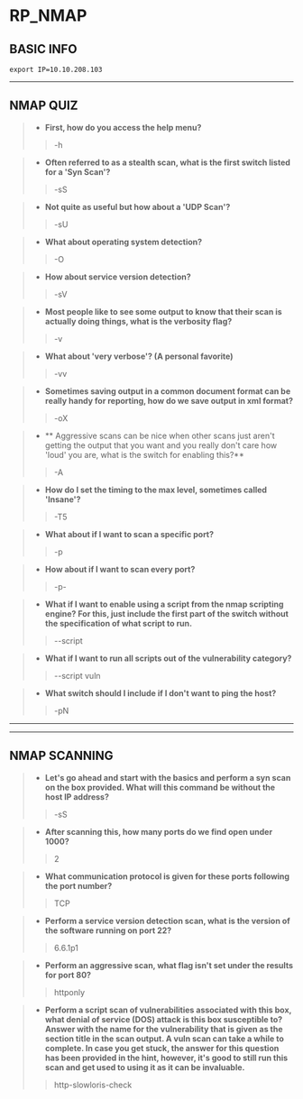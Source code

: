# RP_NMAP

## BASIC INFO

```
export IP=10.10.208.103
```

-------------------------------------------------------------------------

## NMAP QUIZ

> - **First, how do you access the help menu?**
>> -h

> - **Often referred to as a stealth scan, what is the first switch listed for a 'Syn Scan'?**
>> -sS

> - **Not quite as useful but how about a 'UDP Scan'?**
>> -sU

> - **What about operating system detection?**
>> -O

> - **How about service version detection?**
>> -sV

> - **Most people like to see some output to know that their scan is actually doing things, what is the verbosity flag?**
>> -v

> - **What about 'very verbose'? (A personal favorite)**
>> -vv

> - **Sometimes saving output in a common document format can be really handy for reporting, how do we save output in xml format?**
>> -oX

> - ** Aggressive scans can be nice when other scans just aren't getting the output that you want and you really don't care how 'loud' you are, what is the switch for enabling this?**
>> -A

> - **How do I set the timing to the max level, sometimes called 'Insane'?**
>> -T5

> - **What about if I want to scan a specific port?**
>> -p

> - **How about if I want to scan every port?**
>> -p-

> - **What if I want to enable using a script from the nmap scripting engine? For this, just include the first part of the switch without the specification of what script to run.**
>> --script

> - **What if I want to run all scripts out of the vulnerability category?**
>> --script vuln

> - **What switch should I include if I don't want to ping the host?**
>> -pN

-------------------------------------------------------------------------
-------------------------------------------------------------------------

## NMAP SCANNING

> - **Let's go ahead and start with the basics and perform a syn scan on the box provided. What will this command be without the host IP address?**
>> -sS

> - **After scanning this, how many ports do we find open under 1000?**
>> 2

> - **What communication protocol is given for these ports following the port number?**
>> TCP

> - **Perform a service version detection scan, what is the version of the software running on port 22?**
>> 6.6.1p1

> - **Perform an aggressive scan, what flag isn't set under the results for port 80?**
>> httponly

> - **Perform a script scan of vulnerabilities associated with this box, what denial of service (DOS) attack is this box susceptible to? Answer with the name for the vulnerability that is given as the section title in the scan output. A vuln scan can take a while to complete. In case you get stuck, the answer for this question has been provided in the hint, however, it's good to still run this scan and get used to using it as it can be invaluable.**
>> http-slowloris-check